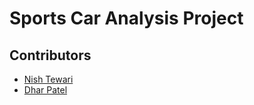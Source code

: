 # Sports Car Analysis Project 
## Contributors

- [Nish Tewari](https://github.com/NishTewari)<br/>
- [Dhar Patel](https://github.com/DharPtl)<br/>
